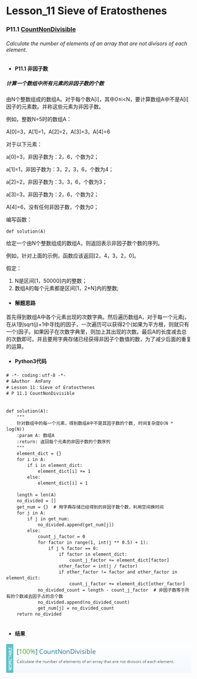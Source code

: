 # Lesson_11 Sieve of Eratosthenes




### P11.1 [CountNonDivisible](https://app.codility.com/programmers/lessons/11-sieve_of_eratosthenes/count_non_divisible/) 


###### Calculate the number of elements of an array that are not divisors of each element.


* #### P11.1  非因子数

##### 计算一个数组中所有元素的非因子数的个数

由N个整数组成的数组A。对于每个数A[i]，其中0≤i<N，要计算数组A中不是A[i]因子的元素数。并称这些元素为非因子数。

例如，整数N=5时的数组A：

A[0]=3，A[1]=1，A[2]=2，A[3]=3，A[4]=6

对于以下元素：

a[0]=3，非因子数为：2，6，个数为2；

a[1]=1，非因子数为：3，2，3，6，个数为4；

a[2]=2，非因子数为：3，3，6，个数为3；

a[3]=3，非因子数为：2，6，个数为2；

A[4]=6，没有任何非因子数，个数为0；


编写函数：
```
def solution(A)
```

给定一个由N个整数组成的数组A，则返回表示非因子数个数的序列。

例如，针对上面的示例，函数应该返回[2，4，3，2，0]。

假定：

  1. N是区间[1，50000]内的整数；
  2. 数组A的每个元素都是区间[1，2\*N]内的整数;


* #### 解题思路

首先得到数组A中各个元素出现的次数字典。然后遍历数组A，对于每一个元素j，在从1到sqrt(j)+1中寻找j的因子，一次遍历可以获得2个(如果为平方根，则就只有一个)因子。如果因子在次数字典里，则加上其出现的次数。最后A的长度减去总的次数即可。并且要用字典存储已经获得非因子个数值的数，为了减少后面的重复的运算。

* #### Python3代码

```
# -*- coding：utf-8 -*-
# &Author  AnFany
# Lesson 11：Sieve of Eratosthenes
# P 11.1 CountNonDivisible


def solution(A):
    """
    针对数组中的每一个元素，得到数组A中不是其因子数的个数, 时间复杂度O(N * log(N))
    :param A: 数组A
    :return: 返回每个元素的非因子数的个数序列
    """
    element_dict = {}
    for i in A:
        if i in element_dict:
            element_dict[i] += 1
        else:
            element_dict[i] = 1
 
    length = len(A)
    no_divided = []
    get_num = {}  # 用字典存储已经得到的非因子数个数，利用空间换时间
    for j in A:
        if j in get_num:
            no_divided.append(get_num[j])
        else:
            count_j_factor = 0
            for factor in range(1, int(j ** 0.5) + 1):
                if j % factor == 0:
                    if factor in element_dict:
                        count_j_factor += element_dict[factor]
                    other_factor = int(j / factor)
                    if other_factor != factor and other_factor in element_dict:
                        count_j_factor += element_dict[other_factor]
            no_divided_count = length - count_j_factor  # 非因子数等于所有的个数减去因子占的总个数
            no_divided.append(no_divided_count)  
            get_num[j] = no_divided_count
    return no_divided


```

* #### 结果

![image](https://github.com/Anfany/Codility-Lessons-By-Python3/blob/master/L11_Sieve%20of%20Eratosthenes/11.1.png)
